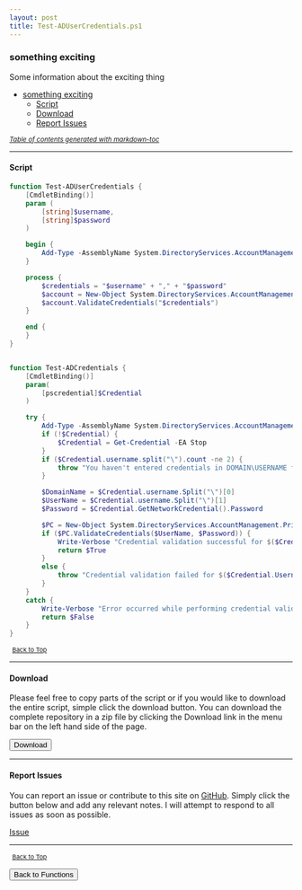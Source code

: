 ```yaml
---
layout: post
title: Test-ADUserCredentials.ps1
---
```


### something exciting

Some information about the exciting thing

- [something exciting](#something-exciting)
  - [Script](#script)
  - [Download](#download)
  - [Report Issues](#report-issues)

<small><i><a href='http://ecotrust-canada.github.io/markdown-toc/'>Table of contents generated with markdown-toc</a></i></small>

---

#### Script

```powershell
function Test-ADUserCredentials {
    [CmdletBinding()]
    param (
        [string]$username,
        [string]$password
    )

    begin {
        Add-Type -AssemblyName System.DirectoryServices.AccountManagement
    }

    process {
        $credentials = "$username" + "," + "$password"
        $account = New-Object System.DirectoryServices.AccountManagement.PrincipalContext([ DirectoryServices.AccountManagement.ContextType]::Domain, $env:userdomain),
        $account.ValidateCredentials("$credentials")
    }

    end {
    }
}


function Test-ADCredentials {
    [CmdletBinding()]
    param(
        [pscredential]$Credential
    )

    try {
        Add-Type -AssemblyName System.DirectoryServices.AccountManagement
        if (!$Credential) {
            $Credential = Get-Credential -EA Stop
        }
        if ($Credential.username.split("\").count -ne 2) {
            throw "You haven't entered credentials in DOMAIN\USERNAME format. Given value : $($Credential.Username)"
        }

        $DomainName = $Credential.username.Split("\")[0]
        $UserName = $Credential.username.Split("\")[1]
        $Password = $Credential.GetNetworkCredential().Password

        $PC = New-Object System.DirectoryServices.AccountManagement.PrincipalContext([System.DirectoryServices.AccountManagement.ContextType]::Domain, $DomainName)
        if ($PC.ValidateCredentials($UserName, $Password)) {
            Write-Verbose "Credential validation successful for $($Credential.Username)"
            return $True
        }
        else {
            throw "Credential validation failed for $($Credential.Username)"
        }
    }
    catch {
        Write-Verbose "Error occurred while performing credential validation. $_"
        return $False
    }
}
```

<span style="font-size:11px;"><a href="#"><i class="fas fa-caret-up" aria-hidden="true" style="color: white; margin-right:5px;"></i>Back to Top</a></span>

---

#### Download

Please feel free to copy parts of the script or if you would like to download the entire script, simple click the download button. You can download the complete repository in a zip file by clicking the Download link in the menu bar on the left hand side of the page.

<button class="btn" type="submit" onclick="window.open('/PowerShell/functions/activeDirectory/Test-ADUserCredentials.ps1')">
    <i class="fa fa-cloud-download-alt">
    </i>
        Download
</button>

---

#### Report Issues

You can report an issue or contribute to this site on <a href="https://github.com/BanterBoy/scripts-blog/issues">GitHub</a>. Simply click the button below and add any relevant notes. I will attempt to respond to all issues as soon as possible.

<!-- Place this tag where you want the button to render. -->

<a class="github-button" href="https://github.com/BanterBoy/scripts-blog/issues/new?title=Test-ADUserCredentials.ps1&body=There is a problem with this function. Please find details below." data-show-count="true" aria-label="Issue BanterBoy/scripts-blog on GitHub">Issue</a>

---

<span style="font-size:11px;"><a href="#"><i class="fas fa-caret-up" aria-hidden="true" style="color: white; margin-right:5px;"></i>Back to Top</a></span>

<a href="/menu/_pages/functions.html">
    <button class="btn">
        <i class='fas fa-reply'>
        </i>
            Back to Functions
    </button>
</a>

[1]: http://ecotrust-canada.github.io/markdown-toc
[2]: https://github.com/googlearchive/code-prettify
